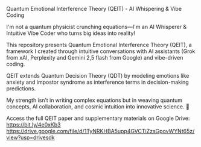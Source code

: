 
Quantum Emotional Interference Theory (QEIT) - AI Whispering & Vibe Coding 

I'm not a quantum physicist crunching equations—I'm an AI Whisperer & Intuitive Vibe Coder who turns big ideas into reality!

This repository presents Quantum Emotional Interference Theory (QEIT), a framework I created through intuitive conversations with AI assistants (Grok from xAI, Perplexity and Gemini 2,5 flash from Google) and vibe-driven coding. 

QEIT extends Quantum Decision Theory (QDT) by modeling emotions like anxiety and impostor syndrome as interference terms in decision-making predictions. 

My strength isn’t in writing complex equations but in weaving quantum concepts, AI collaboration, and cosmic intuition into innovative science. 🌌

Access the full QEIT paper and supplementary materials on Google Drive:
https://bit.ly/4e0xKb3
https://drive.google.com/file/d/1TyNRKHBA5upp4GVCTiZzsGpovWYNt65z/view?usp=drivesdk
